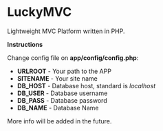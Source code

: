 # LuckyMVC

Lightweight MVC Platform written in PHP.

**Instructions**

Change config file on **app/config/config.php**:
- **URLROOT** - Your path to the APP
- **SITENAME** - Your site name
- **DB_HOST** - Database host, standard is *localhost*
- **DB_USER** - Database username
- **DB_PASS** - Database password
- **DB_NAME** - Database Name

More info will be added in the future.
